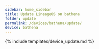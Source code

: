 ```yaml
---
sidebar: home_sidebar
title: Update LineageOS on bathena
folder: update
permalink: /devices/bathena/update/
device: bathena
---
```

{% include templates/device_update.md %}
